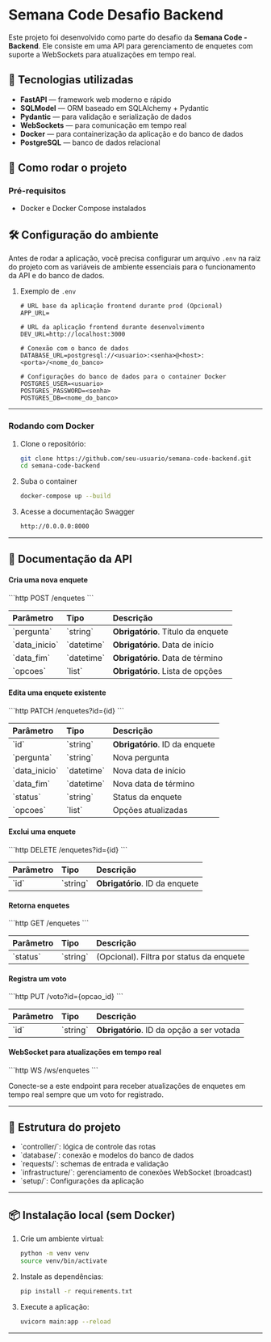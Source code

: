 # Semana Code Desafio Backend

Este projeto foi desenvolvido como parte do desafio da **Semana Code - Backend**. Ele consiste em uma API para gerenciamento de enquetes com suporte a WebSockets para atualizações em tempo real.

## 📌 Tecnologias utilizadas

- **FastAPI** — framework web moderno e rápido
- **SQLModel** — ORM baseado em SQLAlchemy + Pydantic
- **Pydantic** — para validação e serialização de dados
- **WebSockets** — para comunicação em tempo real
- **Docker** — para containerização da aplicação e do banco de dados
- **PostgreSQL** — banco de dados relacional

## 🚀 Como rodar o projeto

### Pré-requisitos

- Docker e Docker Compose instalados

## 🛠️ Configuração do ambiente

Antes de rodar a aplicação, você precisa configurar um arquivo `.env` na raiz do projeto com as variáveis de ambiente essenciais para o funcionamento da API e do banco de dados.

1. Exemplo de `.env`

      ```env
   # URL base da aplicação frontend durante prod (Opcional)
   APP_URL=

   # URL da aplicação frontend durante desenvolvimento
   DEV_URL=http://localhost:3000

   # Conexão com o banco de dados
   DATABASE_URL=postgresql://<usuario>:<senha>@<host>:<porta>/<nome_do_banco>

   # Configurações do banco de dados para o container Docker
   POSTGRES_USER=<usuario>
   POSTGRES_PASSWORD=<senha>
   POSTGRES_DB=<nome_do_banco>

---


### Rodando com Docker

1. Clone o repositório:

   ```bash
   git clone https://github.com/seu-usuario/semana-code-backend.git
   cd semana-code-backend
2. Suba o container
   ```bash
   docker-compose up --build
3. Acesse a documentação Swagger
    ```bash
    http://0.0.0.0:8000

---

## 📄 Documentação da API

#### Cria uma nova enquete

\`\`\`http
POST /enquetes
\`\`\`

| Parâmetro          | Tipo         | Descrição                                  |
| :----------------- | :----------- | :------------------------------------------|
| \`pergunta\`         | \`string\`     | **Obrigatório**. Título da enquete         |
| \`data_inicio\`      | \`datetime\`   | **Obrigatório**. Data de início            |
| \`data_fim\`         | \`datetime\`   | **Obrigatório**. Data de término           |
| \`opcoes\`           | \`list\`       | **Obrigatório**. Lista de opções           |

#### Edita uma enquete existente

\`\`\`http
PATCH /enquetes?id={id}
\`\`\`

| Parâmetro   | Tipo       | Descrição                                |
| :---------- | :--------- | :----------------------------------------|
| \`id\`        | \`string\`   | **Obrigatório**. ID da enquete           |
| \`pergunta\`  | \`string\`   | Nova pergunta                            |
| \`data_inicio\` | \`datetime\` | Nova data de início                     |
| \`data_fim\`  | \`datetime\` | Nova data de término                     |
| \`status\`    | \`string\`   | Status da enquete                        |
| \`opcoes\`    | \`list\`     | Opções atualizadas                       |

#### Exclui uma enquete

\`\`\`http
DELETE /enquetes?id={id}
\`\`\`

| Parâmetro   | Tipo     | Descrição                                |
| :---------- | :------- | :----------------------------------------|
| \`id\`        | \`string\` | **Obrigatório**. ID da enquete           |

#### Retorna enquetes

\`\`\`http
GET /enquetes
\`\`\`

| Parâmetro   | Tipo     | Descrição                                |
| :---------- | :------- | :----------------------------------------|
| \`status\`    | \`string\` | (Opcional). Filtra por status da enquete |

#### Registra um voto

\`\`\`http
PUT /voto?id={opcao_id}
\`\`\`

| Parâmetro   | Tipo     | Descrição                                     |
| :---------- | :------- | :---------------------------------------------|
| \`id\`        | \`string\` | **Obrigatório**. ID da opção a ser votada     |

#### WebSocket para atualizações em tempo real

\`\`\`http
WS /ws/enquetes
\`\`\`

Conecte-se a este endpoint para receber atualizações de enquetes em tempo real sempre que um voto for registrado.

---

## 🧠 Estrutura do projeto

- \`controller/\`: lógica de controle das rotas
- \`database/\`: conexão e modelos do banco de dados
- \`requests/\`: schemas de entrada e validação
- \`infrastructure/\`: gerenciamento de conexões WebSocket (broadcast)
- \`setup/\`: Configurações da aplicação

---

## 📦 Instalação local (sem Docker)

1. Crie um ambiente virtual:

   ```bash
   python -m venv venv
   source venv/bin/activate

2. Instale as dependências:

   ```bash
   pip install -r requirements.txt

3. Execute a aplicação:

   ```bash
   uvicorn main:app --reload

---

